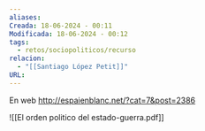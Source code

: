 ```yaml
---
aliases: 
Creada: 18-06-2024 - 00:11
Modificada: 18-06-2024 - 00:12
tags:
  - retos/sociopoliticos/recurso
relacion:
  - "[[Santiago López Petit]]"
URL:
---
```

En web http://espaienblanc.net/?cat=7&post=2386


![[El orden politico del estado-guerra.pdf]]